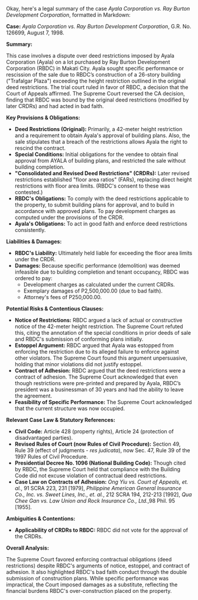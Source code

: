 Okay, here's a legal summary of the case *Ayala Corporation vs. Ray Burton Development Corporation*, formatted in Markdown:

**Case:** *Ayala Corporation vs. Ray Burton Development Corporation*, G.R. No. 126699, August 7, 1998.

**Summary:**

This case involves a dispute over deed restrictions imposed by Ayala Corporation (Ayala) on a lot purchased by Ray Burton Development Corporation (RBDC) in Makati City. Ayala sought specific performance or rescission of the sale due to RBDC’s construction of a 26-story building ("Trafalgar Plaza") exceeding the height restriction outlined in the original deed restrictions. The trial court ruled in favor of RBDC, a decision that the Court of Appeals affirmed. The Supreme Court reversed the CA decision, finding that RBDC was bound by the original deed restrictions (modified by later CRDRs) and had acted in bad faith.

**Key Provisions & Obligations:**

*   **Deed Restrictions (Original):** Primarily, a 42-meter height restriction and a requirement to obtain Ayala's approval of building plans. Also, the sale stipulates that a breach of the restrictions allows Ayala the right to rescind the contract.
*   **Special Conditions:** Initial obligations for the vendee to obtain final approval from AYALA of building plans, and restricted the sale without building completion.
*   **"Consolidated and Revised Deed Restrictions" (CRDRs):** Later revised restrictions established "floor area ratios" (FARs), replacing direct height restrictions with floor area limits. (RBDC's consent to these was contested.)
*   **RBDC's Obligations:** To comply with the deed restrictions applicable to the property, to submit building plans for approval, and to build in accordance with approved plans. To pay development charges as computed under the provisions of the CRDR.
*   **Ayala's Obligations:** To act in good faith and enforce deed restrictions consistently.

**Liabilities & Damages:**

*   **RBDC's Liability:** Ultimately held liable for exceeding the floor area limits under the CRDR.
*   **Damages:** Because specific performance (demolition) was deemed infeasible due to building completion and tenant occupancy, RBDC was ordered to pay:
    *   Development charges as calculated under the current CRDRs.
    *   Exemplary damages of P2,500,000.00 (due to bad faith).
    *   Attorney's fees of P250,000.00.

**Potential Risks & Contentious Clauses:**

*   **Notice of Restrictions:** RBDC argued a lack of actual or constructive notice of the 42-meter height restriction. The Supreme Court refuted this, citing the annotation of the special conditions in prior deeds of sale and RBDC's submission of conforming plans initially.
*   **Estoppel Argument:** RBDC argued that Ayala was estopped from enforcing the restriction due to its alleged failure to enforce against other violators. The Supreme Court found this argument unpersuasive, holding that minor violations did not justify estoppel.
*   **Contract of Adhesion:** RBDC argued that the deed restrictions were a contract of adhesion. The Supreme Court acknowledged that even though restrictions were pre-printed and prepared by Ayala, RBDC’s president was a businessman of 30 years and had the ability to leave the agreement.
*   **Feasibility of Specific Performance:** The Supreme Court acknowledged that the current structure was now occupied.

**Relevant Case Law & Statutory References:**

*   **Civil Code:** Article 428 (property rights), Article 24 (protection of disadvantaged parties).
*   **Revised Rules of Court (now Rules of Civil Procedure):** Section 49, Rule 39 (effect of judgments - *res judicata*), now Sec. 47, Rule 39 of the 1997 Rules of Civil Procedure.
*   **Presidential Decree No. 1096 (National Building Code):** Though cited by RBDC, the Supreme Court held that compliance with the Building Code did not excuse violation of contractual deed restrictions.
*   **Case Law on Contracts of Adhesion:**  *Ong Yiu vs. Court of Appeals, et. al.*, 91 SCRA 223, 231 [1979], *Philippine American General Insurance Co., Inc. vs. Sweet Lines, Inc., et. al.*, 212 SCRA 194, 212-213 [1992], *Qua Chee Gan vs. Law Union and Rock Insurance Co., Ltd.*,98 Phil. 95 [1955].

**Ambiguities & Contentions:**

*   **Applicability of CRDRs to RBDC:** RBDC did not vote for the approval of the CRDRs.

**Overall Analysis:**

The Supreme Court favored enforcing contractual obligations (deed restrictions) despite RBDC's arguments of notice, estoppel, and contract of adhesion. It also highlighted RBDC's bad faith conduct through the double submission of construction plans. While specific performance was impractical, the Court imposed damages as a substitute, reflecting the financial burdens RBDC's over-construction placed on the property.
